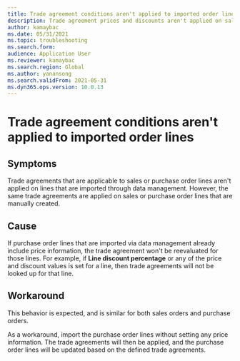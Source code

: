 ```yaml
---
title: Trade agreement conditions aren't applied to imported order lines
description: Trade agreement prices and discounts aren't applied on sales or purchase order lines that are imported through data management
author: kamaybac
ms.date: 05/31/2021
ms.topic: troubleshooting
ms.search.form: 
audience: Application User
ms.reviewer: kamaybac
ms.search.region: Global
ms.author: yanansong
ms.search.validFrom: 2021-05-31
ms.dyn365.ops.version: 10.0.13
---
```


# Trade agreement conditions aren't applied to imported order lines

## Symptoms

Trade agreements that are applicable to sales or purchase order lines aren't applied on lines that are imported through data management. However, the same trade agreements are applied on sales or purchase order lines that are manually created.

## Cause

If purchase order lines that are imported via data management already include price information, the trade agreement won't be reevaluated for those lines. For example, if **Line discount percentage** or any of the price and discount values is set for a line, then trade agreements will not be looked up for that line.

## Workaround

This behavior is expected, and is similar for both sales orders and purchase orders.

As a workaround, import the purchase order lines without setting any price information. The trade agreements will then be applied, and the purchase order lines will be updated based on the defined trade agreements.
